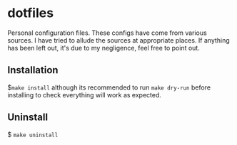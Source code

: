 # dotfiles
Personal configuration files. These configs have come from various sources.
I have tried to allude the sources at appropriate places. 
If anything has been left out, it's due to my negligence, feel free to point out.

## Installation
$`make install`
although its recommended to run `make dry-run` before installing
to check everything will work as expected.

## Uninstall
$ `make uninstall`

